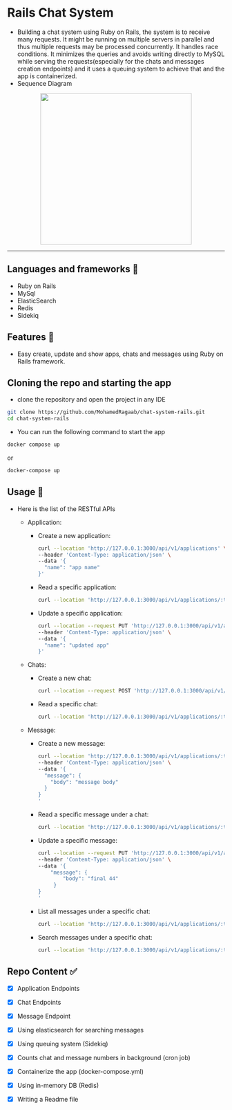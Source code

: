 # Rails Chat System
* Building a chat system using Ruby on Rails, the system is to receive many requests. It might be running on multiple servers in
parallel and thus multiple requests may be processed concurrently. It handles race
conditions. It minimizes the queries and avoids writing directly to MySQL while serving the
requests(especially for the chats and messages creation endpoints) and it uses a queuing
system to achieve that and the app is containerized.
* Sequence Diagram
<div align='center'>
<img height="350px" src="https://github.com/user-attachments/assets/20f0cb44-bd80-45df-81ff-905549ba0968">
<hr/>
</div>

## Languages and frameworks 📑
* Ruby on Rails
* MySql
* ElasticSearch
* Redis
* Sidekiq
## Features 🥇
* Easy create, update and show apps, chats and messages using Ruby on Rails framework.
## Cloning the repo and starting the app
* clone the repository and open the project in any IDE
``` bash
git clone https://github.com/MohamedRagaab/chat-system-rails.git
cd chat-system-rails
```
* You can run the following command to start the app
``` bash
docker compose up
```
or 
``` bash
docker-compose up
```
## Usage 🚀
* Here is the list of the RESTful APIs
  - Application:
 
    - Create a new application:

        ``` bash
        curl --location 'http://127.0.0.1:3000/api/v1/applications' \
        --header 'Content-Type: application/json' \
        --data '{
          "name": "app name"
        }'
        ```
    - Read a specific application:
        ``` bash
        curl --location 'http://127.0.0.1:3000/api/v1/applications/:token'
        ```
    - Update a specific application:
        ``` bash
        curl --location --request PUT 'http://127.0.0.1:3000/api/v1/applications/:token' \
        --header 'Content-Type: application/json' \
        --data '{
          "name": "updated app"
        }'
        ```

  - Chats:
 
    - Create a new chat:
        ``` bash
        curl --location --request POST 'http://127.0.0.1:3000/api/v1/applications/:token/chats'
        ```
    - Read a specific chat:
        ``` bash
        curl --location 'http://127.0.0.1:3000/api/v1/applications/:token/chats/:number'
        ```
        
  - Message:
 
    - Create a new message:
        ``` bash
        curl --location 'http://127.0.0.1:3000/api/v1/applications/:token/chats/:number/messages' \
        --header 'Content-Type: application/json' \
        --data '{
          "message": {
            "body": "message body"
          }
        }
        '
        ```
    - Read a specific message under a chat:
        ``` bash
        curl --location 'http://127.0.0.1:3000/api/v1/applications/:token/chats/:chat_number/messages/:message_number'
        ```
    - Update a specific message:
        ``` bash
        curl --location --request PUT 'http://127.0.0.1:3000/api/v1/applications/:token/chats/:chat_number/messages/:message_number' \
        --header 'Content-Type: application/json' \
        --data '{
            "message": {
                "body": "final 44"
             }  
        }
        '
        ```
    - List all messages under a specific chat:
        ``` bash
        curl --location 'http://127.0.0.1:3000/api/v1/applications/:token/chats/:chat_number/messages'
        ```

    - Search messages under a specific chat:
        ``` bash
       curl --location 'http://127.0.0.1:3000/api/v1/applications/:token/chats/:chat_number/messages/search?query=final'
        ```

## Repo Content :white_check_mark:
- [x] Application Endpoints
- [x] Chat Endpoints
- [x] Message Endpoint
- [x] Using elasticsearch for searching messages
- [x] Using queuing system (Sidekiq)
- [x] Counts chat and message numbers in background (cron job)
- [x] Containerize the app (docker-compose.yml)
- [x] Using in-memory DB (Redis)
- [x] Writing a Readme file

